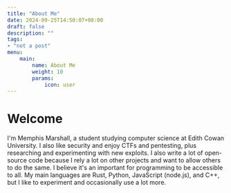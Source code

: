 ```yaml
---
title: "About Me"
date: 2024-09-25T14:50:07+08:00
draft: false
description: ""
tags:
- "not a post"
menu:
    main:
        name: About Me
        weight: 10
        params:
            icon: user
---
```


# Welcome

I'm Memphis Marshall, a student studying computer science at Edith Cowan University. I also like security and enjoy CTFs and pentesting, plus researching and experimenting with new exploits. I also write a lot of open-source code because I rely a lot on other projects and want to allow others to do the same. I believe it's an important for programming to be accessible to all. My main languages are Rust, Python, JavaScript (node.js), and C++, but I like to experiment and occasionally use a lot more.
